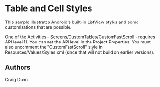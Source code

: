 Table and Cell Styles
=====================

This sample illustrates Android's built-in ListView styles and some customizations that are possible.

One of the Activities - Screens/CustomTables/CustomFastScroll - requires API level 11. 
You can set the API level in the Project Properties. You must also uncomment the "CustomFastScroll" style
in Resources/Values/Styles.xml (since that will not build on earlier versions).


Authors
-------

Craig Dunn